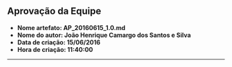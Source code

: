 Aprovação da Equipe
------
* **Nome artefato: AP_20160615_1.0.md**
* **Nome do autor: João Henrique Camargo dos Santos e Silva**
* **Data de criação: 15/06/2016**
* **Hora de criação: 11:40:00**
------
